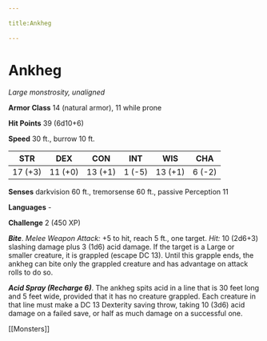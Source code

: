 --- 
title:Ankheg 
---
# Ankheg

*Large monstrosity, unaligned*

**Armor Class** 14 (natural armor), 11 while prone

**Hit Points** 39 (6d10+6)

**Speed** 30 ft., burrow 10 ft.

| STR     | DEX     | CON     | INT    | WIS     | CHA    |
|---------|---------|---------|--------|---------|--------|
| 17 (+3) | 11 (+0) | 13 (+1) | 1 (-5) | 13 (+1) | 6 (-2) |

**Senses** darkvision 60 ft., tremorsense 60 ft., passive Perception 11

**Languages** -

**Challenge** 2 (450 XP)


***Bite***. *Melee Weapon Attack:* +5 to hit, reach 5 ft., one target. *Hit:* 10 (2d6+3) slashing damage plus 3 (1d6) acid damage. If the target is a Large or smaller creature, it is grappled (escape DC 13). Until this grapple ends, the ankheg can bite only the grappled creature and has advantage on attack rolls to do so.

***Acid Spray (Recharge 6)***. The ankheg spits acid in a line that is 30 feet long and 5 feet wide, provided that it has no creature grappled. Each creature in that line must make a DC 13 Dexterity saving throw, taking 10 (3d6) acid damage on a failed save, or half as much damage on a successful one.


[[Monsters]]
